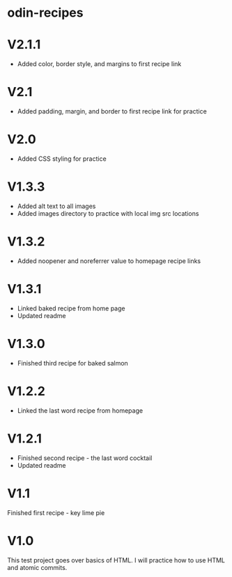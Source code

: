 # odin-recipes
<h1>V2.1.1</h1>
<ul>
<li>Added color, border style, and margins to first recipe link</li>
</ul>

<h1>V2.1</h1>
<ul>
<li>Added padding, margin, and border to first recipe link for practice</li>
</ul>

<h1>V2.0</h1>
<ul>
<li> Added CSS styling for practice
</li>
</ul>

<h1>V1.3.3</h1>
<ul>
<li>Added alt text to all images</li>
<li>Added images directory to practice with local img src locations
</ul>

<h1>V1.3.2</h1>
<ul>
<li>Added noopener and noreferrer value to homepage recipe links</li>
</ul>

<h1>V1.3.1</h1>
<ul>
<li>Linked baked recipe from home page</li>
<li>Updated readme</li>
</ul>

<h1>V1.3.0</h1>
<ul>
<li>Finished third recipe for baked salmon</li>
</ul>

<h1>V1.2.2</h1>
<ul>
<li>Linked the last word recipe from homepage</li>
</ul>

<h1>V1.2.1</h1>
<ul>
<li>Finished second recipe - the last word cocktail</li>
<li>Updated readme</li>
</ul>


<h1>V1.1</h1>
Finished first recipe - key lime pie

<h1>V1.0</h1>
This test project goes over basics of HTML. I will practice how to use HTML and atomic commits. 
